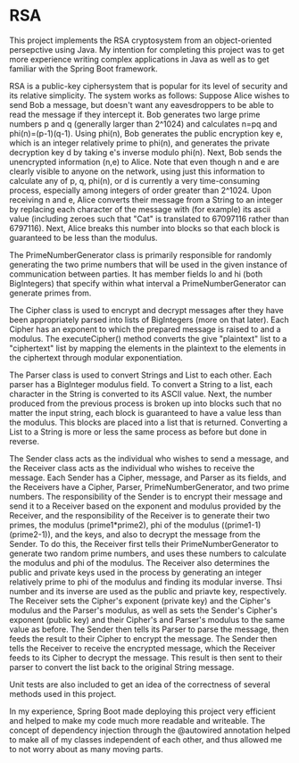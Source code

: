 # RSA

This project implements the RSA cryptosystem from an object-oriented persepctive using Java. My intention for completing this project was to get more experience writing complex applications in Java as well as to get familiar with the Spring Boot framework.

RSA is a public-key ciphersystem that is popular for its level of security and its relative simplicity. The system works as follows: Suppose Alice wishes to send Bob a message, but doesn't want any eavesdroppers to be able to read the message if they intercept it. Bob generates two large prime numbers p and q (generally larger than 2^1024) and calculates n=pq and phi(n)=(p-1)(q-1). Using phi(n), Bob generates the public encryption key e, which is an integer relatively prime to phi(n), and generates the private decryption key d by taking e's inverse modulo phi(n). Next, Bob sends the unencrypted information (n,e) to Alice. Note that even though n and e are clearly visible to anyone on the network, using just this information to calculate any of p, q, phi(n), or d is currently a very time-consuming process, especially among integers of order greater than 2^1024. Upon receiving n and e, Alice converts their message from a String to an integer by replacing each character of the message with (for example) its ascii value (including zeroes such that "Cat" is translated to 67097116 rather than 6797116). Next, Alice breaks this number into blocks so that each block is guaranteed to be less than the modulus.  

The PrimeNumberGenerator class is primarily responsible for randomly generating the two prime numbers that will be used in the given instance of communication between parties. It has member fields lo and hi (both BigIntegers) that specify within what interval a PrimeNumberGenerator can generate primes from.

The Cipher class is used to encrypt and decrypt messages after they have been appropriately parsed into lists of BigIntegers (more on that later). Each Cipher has an exponent to which the prepared message is raised to and a modulus. The executeCipher() method converts the give "plaintext" list to a "ciphertext" list by mapping the elements in the plaintext to the elements in the ciphertext through modular exponentiation.

The Parser class is used to convert Strings and List<BigIntegers> to each other. Each parser has a BigInteger modulus field. To convert a String to a list, each character in the String is converted to its ASCII value. Next, the number produced from the previous process is broken up into blocks such that no matter the input string, each block is guaranteed to have a value less than the modulus. This blocks are placed into a list that is returned. Converting a List<BigInteger> to a String is more or less the same process as before but done in reverse.
  
The Sender class acts as the individual who wishes to send a message, and the Receiver class acts as the individual who wishes to receive the message. Each Sender has a Cipher, message, and Parser as its fields, and the Receivers have a Cipher, Parser, PrimeNumberGenerator, and two prime numbers. The responsibility of the Sender is to encrypt their message and send it to a Receiver based on the exponent and modulus provided by the Receiver, and the responsibility of the Receiver is to generate their two primes, the modulus (prime1*prime2), phi of the modulus ((prime1-1)(prime2-1)), and the keys, and also to decrypt the message from the Sender. To do this, the Receiver first tells their PrimeNumberGenerator to generate two random prime numbers, and uses these numbers to calculate the modulus and phi of the modulus. The Receiver also determines the public and private keys used in the process by generating an integer relatively prime to phi of the modulus and finding its modular inverse. Thsi number and its inverse are used as the public and priavte key, respectively. The Receiver sets the Cipher's exponent (private key) and the Cipher's modulus and the Parser's modulus, as well as sets the Sender's Cipher's exponent (public key) and their Cipher's and Parser's modulus to the same value as before. The Sender then tells its Parser to parse the message, then feeds the result to their Cipher to encrypt the message. The Sender then tells the Receiver to receive the encrypted message, which the Receiver feeds to its Cipher to decrypt the message. This result is then sent to their parser to convert the list back to the original String message.
  
Unit tests are also included to get an idea of the correctness of several methods used in this project.

In my experience, Spring Boot made deploying this project very efficient and helped to make my code much more readable and writeable. The concept of dependency injection through the @autowired annotation helped to make all of my classes independent of each other, and thus allowed me to not worry about as many moving parts.
  
